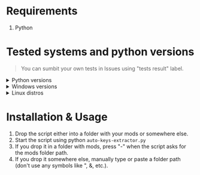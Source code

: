 # Requirements
1. Python

# Tested systems and python versions
> You can sumbit your own tests in Issues using "tests result" label.
<details>
  <summary>Python versions</summary>
  <br>

  | Python version | Results |
  |----------------|---------|
  |     3.10.6     | ✅ Pass |

</details>
  
<details>
  <summary>Windows versions</summary>
  <br>
  
  | Windows edition | Windows version | OS build  | Results |
  |--------------|----|----------|--------|
  | Windows 10 Pro | 22H2 | 19045.3086 | ✅ Pass |
  
</details>

<details>
  <summary>Linux distros</summary>
  <br>
  
  | Distro name | Distro version | Results |
  |------|-----------|-----------------------|
  | Ubuntu | 20.04.5 LTS | ⏰ Waiting for results... |
  
</details>

# Installation & Usage

1. Drop the script either into a folder with your mods or somewhere else.
2. Start the script using python `auto-keys-extractor.py`
3. If you drop it in a folder with mods, press "-" when the script asks for the mods folder path. 
4. If you drop it somewhere else, manually type or paste a folder path (don't use any symbols like ", &, etc.).
